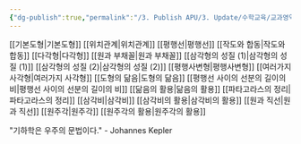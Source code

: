 ```yaml
---
{"dg-publish":true,"permalink":"/3. Publish APU/3. Update/수학교육/교과영역/수학영역/평면도형/","noteIcon":"","created":"","updated":""}
---
```





[[기본도형\|기본도형]] [[위치관계\|위치관계]] [[평행선\|평행선]] [[작도와 합동\|작도와 합동]] [[다각형\|다각형]] [[원과 부채꼴\|원과 부채꼴]] [[삼각형의 성질 (1)\|삼각형의 성질 (1)]] [[삼각형의 성질 (2)\|삼각형의 성질 (2)]] [[평행사변형\|평행사변형]] [[여러가지 사각형\|여러가지 사각형]] [[도형의 닮음\|도형의 닮음]] [[평행선 사이의 선분의 길이의 비\|평행선 사이의 선분의 길이의 비]] [[닮음의 활용\|닮음의 활용]] [[파타고라스의 정리\|파타고라스의 정리]] [[삼각비\|삼각비]] [[삼각비의 활용\|삼각비의 활용]] [[원과 직선\|원과 직선]] [[원주각\|원주각]] [[원주각의 활용\|원주각의 활용]]

"기하학은 우주의 문법이다." - Johannes Kepler